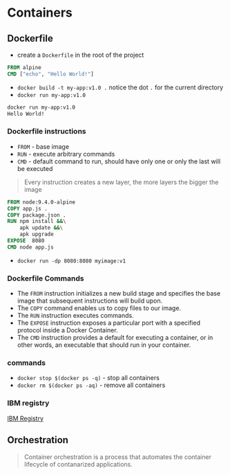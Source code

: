 # Containers

## Dockerfile

- create a `Dockerfile` in the root of the project

```Dockerfile
FROM alpine
CMD ["echo", "Hello World!"]
```

- `docker build -t my-app:v1.0 .` notice the dot `.` for the current directory
- `docker run my-app:v1.0`

```bash
docker run my-app:v1.0
Hello World!
```

### Dockerfile instructions

- `FROM` - base image
- `RUN` - execute arbitrary commands
- `CMD` - default command to run, should have only one or only the last will be executed

> Every instruction creates a new layer, the more layers the bigger the image

```Dockerfile
FROM node:9.4.0-alpine
COPY app.js .
COPY package.json .
RUN npm install &&\
    apk update &&\
    apk upgrade
EXPOSE  8080
CMD node app.js
```

- `docker run -dp 8080:8080 myimage:v1`

### Dockerfile Commands

- The `FROM` instruction initializes a new build stage and specifies the base image that subsequent instructions will build upon.
- The `COPY` command enables us to copy files to our image.
- The `RUN` instruction executes commands.
- The `EXPOSE` instruction exposes a particular port with a specified protocol inside a Docker Container.
- The `CMD` instruction provides a default for executing a container, or in other words, an executable that should run in your container.

### commands

- `docker stop $(docker ps -q)` - stop all containers
- `docker rm $(docker ps -aq)` - remove all containers

### IBM registry

[IBM Registry](https://cloud.ibm.com/registry/start)

## Orchestration

> Container orchestration is a process that automates the container lifecycle of contanarized applications.

